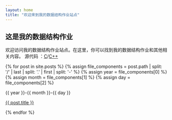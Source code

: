 ```yaml
---
layout: home
title: "欢迎来到我的数据结构作业站点"
---
```


## 这是我的数据结构作业

欢迎访问我的数据结构作业站点。在这里，你可以找到我的数据结构作业和其他相关内容。
源代码 ：[C](https://github.com/102300671/102300671DS-HW.github.io/tree/main/c)/[C++](https://github.com/102300671/102300671DS-HW.github.io/tree/main/cpp)

{% for post in site.posts %}
{% assign file_components = post.path | split: '/' | last | split: '.' | first | split: '-' %}
{% assign year = file_components[0] %}
{% assign month = file_components[1] %}
{% assign day = file_components[2] %}
<p>{{ year }}-{{ month }}-{{ day }}</p>
<p><a href="{{site.baseurl}}{{ post.url }}">{{ post.title }}</a></p>
{% endfor %}
